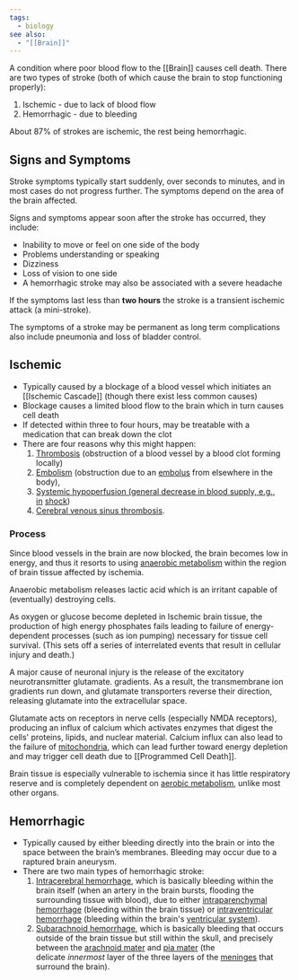 ```yaml
---
tags:
  - biology
see also:
  - "[[Brain]]"
---
```

A condition where poor blood flow to the [[Brain]] causes cell death. There are two types of stroke (both of which cause the brain to stop functioning properly):

1. Ischemic - due to lack of blood flow
2. Hemorrhagic - due to bleeding

About 87% of strokes are ischemic, the rest being hemorrhagic.

## Signs and Symptoms

Stroke symptoms typically start suddenly, over seconds to minutes, and in most cases do not progress further. The symptoms depend on the area of the brain affected.

Signs and symptoms appear soon after the stroke has occurred, they include:

- Inability to move or feel on one side of the body
- Problems understanding or speaking
- Dizziness
- Loss of vision to one side
- A hemorrhagic stroke may also be associated with a severe headache

If the symptoms last less than **two hours** the stroke is a transient ischemic attack (a mini-stroke).

The symptoms of a stroke may be permanent as long term complications also include pneumonia and loss of bladder control.

## Ischemic

- Typically caused by a blockage of a blood vessel which initiates an [[Ischemic Cascade]] (though there exist less common causes)
- Blockage causes a limited blood flow to the brain which in turn causes cell death
- If detected within three to four hours, may be treatable with a medication that can break down the clot
- There are four reasons why this might happen:
  1.  [Thrombosis](https://en.wikipedia.org/api/rest_v1/page/mobile-html/Thrombosis "Thrombosis") (obstruction of a blood vessel by a blood clot forming locally)
  2.  [Embolism](https://en.wikipedia.org/api/rest_v1/page/mobile-html/Embolism "Embolism") (obstruction due to an [embolus](https://en.wikipedia.org/api/rest_v1/page/mobile-html/Embolus "Embolus") from elsewhere in the body),
  3.  [Systemic hypoperfusion (general decrease in blood supply, e.g., in](https://en.wikipedia.org/api/rest_v1/page/mobile-html/Stroke#cite_note-Donnan2008-2) [shock](<https://en.wikipedia.org/api/rest_v1/page/mobile-html/Shock_(circulatory)> "Shock (circulatory)"))
  4.  [Cerebral venous sinus thrombosis](https://en.wikipedia.org/api/rest_v1/page/mobile-html/Cerebral_venous_sinus_thrombosis "Cerebral venous sinus thrombosis").

### Process

Since blood vessels in the brain are now blocked, the brain becomes low in energy, and thus it resorts to using [anaerobic metabolism](https://en.wikipedia.org/api/rest_v1/page/mobile-html/Anaerobic_metabolism "Anaerobic metabolism") within the region of brain tissue affected by ischemia.

Anaerobic metabolism releases lactic acid which is an irritant capable of (eventually) destroying cells.

As oxygen or glucose become depleted in Ischemic brain tissue, the production of high energy phosphates fails leading to failure of energy-dependent processes (such as ion pumping) necessary for tissue cell survival. (This sets off a series of interrelated events that result in cellular injury and death.)

A major cause of neuronal injury is the release of the excitatory neurotransmitter glutamate. gradients. As a result, the transmembrane ion gradients run down, and glutamate transporters reverse their direction, releasing glutamate into the extracellular space.

Glutamate acts on receptors in nerve cells (especially NMDA receptors), producing an influx of calcium which activates enzymes that digest the cells' proteins, lipids, and nuclear material. Calcium influx can also lead to the failure of [mitochondria](https://en.wikipedia.org/api/rest_v1/page/mobile-html/Mitochondria "Mitochondria"), which can lead further toward energy depletion and may trigger cell death due to [[Programmed Cell Death]].

Brain tissue is especially vulnerable to ischemia since it has little respiratory reserve and is completely dependent on [aerobic metabolism](https://en.wikipedia.org/api/rest_v1/page/mobile-html/Aerobic_metabolism "Aerobic metabolism"), unlike most other organs.

## Hemorrhagic

- Typically caused by either bleeding directly into the brain or into the space between the brain’s membranes. Bleeding may occur due to a raptured brain aneurysm.
- There are two main types of hemorrhagic stroke:
  1.  [Intracerebral hemorrhage](https://en.wikipedia.org/api/rest_v1/page/mobile-html/Intracerebral_hemorrhage "Intracerebral hemorrhage"), which is basically bleeding within the brain itself (when an artery in the brain bursts, flooding the surrounding tissue with blood), due to either [intraparenchymal hemorrhage](https://en.wikipedia.org/api/rest_v1/page/mobile-html/Intraparenchymal_hemorrhage "Intraparenchymal hemorrhage") (bleeding within the brain tissue) or [intraventricular hemorrhage](https://en.wikipedia.org/api/rest_v1/page/mobile-html/Intraventricular_hemorrhage "Intraventricular hemorrhage") (bleeding within the brain's [ventricular system](https://en.wikipedia.org/api/rest_v1/page/mobile-html/Ventricular_system "Ventricular system")).
  2.  [Subarachnoid hemorrhage](https://en.wikipedia.org/api/rest_v1/page/mobile-html/Subarachnoid_hemorrhage "Subarachnoid hemorrhage"), which is basically bleeding that occurs outside of the brain tissue but still within the skull, and precisely between the [arachnoid mater](https://en.wikipedia.org/api/rest_v1/page/mobile-html/Arachnoid_mater "Arachnoid mater") and [pia mater](https://en.wikipedia.org/api/rest_v1/page/mobile-html/Pia_mater "Pia mater") (the delicate *innermost* layer of the three layers of the [meninges](https://en.wikipedia.org/api/rest_v1/page/mobile-html/Meninges "Meninges") that surround the brain).
